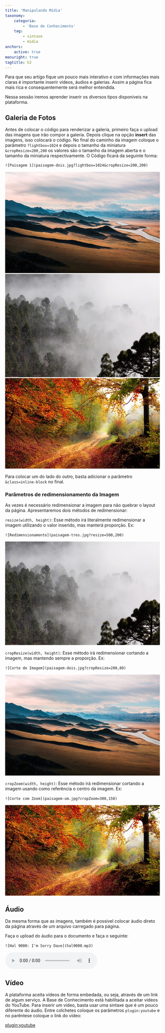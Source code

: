 ```yaml
---
title: 'Manipulando Mídia'
taxonomy:
    categoria:
        - 'Base de Conhecimento'
    tag:
        - sintaxe
        - mídia
anchors:
    active: true
menuright: true
tagtitle: h2
---
```


Para que seu artigo fique um pouco mais interativo e com informações mais claras é importante inserir vídeos, áudios e galerias. Assim a página fica mais rica e consequentemente será melhor entendida.

Nessa sessão iremos aprender inserir os diversos tipos disponíveis na plataforma.

## Galeria de Fotos

Antes de colocar o código para renderizar a galeria, primeiro faça o upload das imagens que irão compor a galeria. Depois clique na opção __insert__ das imagens, isso colocará o código. No final do caminho da imagem coloque o parâmetro `?lightbox=1024` e depois o tamanho da miniatura `&cropResize=200,200` os valores são o tamanho da imagem aberta e o tamanho da miniatura respectivamente. O Código ficará da seguinte forma:

```
![Paisagem 1](paisagem-dois.jpg?lightbox=1024&cropResize=200,200)
```

![Paisagem 1](paisagem-dois.jpg?lightbox=1024&cropResize=200,200&class=inline-block)
![Paisagem 2](paisagem-tres.jpg?lightbox=1024&cropResize=200,200&class=inline-block)
![Paisagem 3](paisagem-um.jpg?lightbox=1024&cropResize=200,200&class=inline-block)

Para colocar um do lado do outro, basta adicionar o parâmetro `&class=inline-block` no final.

### Parâmetros de redimensionamento da Imagem

As vezes é necessário redimensionar a imagem para não quebrar o layout da página. Apresentaremos dois métodos de redimensionar:

`resize(width, height)`: Esse método irá literalmente redimensionar a imagem utilizando o valor inserido, mas manterá proporção. Ex:

`![Redimensionamento](paisagem-tres.jpg?resize=500,200)`

![Redimensionamento](paisagem-tres.jpg?resize=500,200)

`cropResize(width, height)`: Esse método irá redimensionar cortando a imagem, mas mantendo sempre a proporção. Ex:

`![Corte de Imagem](paisagem-dois.jpg?cropResize=200,80)`

![Corte de Imagem](paisagem-dois.jpg?cropResize=200,100)

`cropZoom(width, height)`: Esse método irá redimensionar cortando a imagem usando como referência o centro da imagem. Ex:

`![Corte com Zoom](paisagem-um.jpg?cropZoom=300,150)`

![Corte com Zoom](paisagem-um.jpg?cropZoom=300,150)

## Áudio

Da mesma forma que as imagens, também é possivel colocar áudio direto da página através de um arquivo carregado para página.

Faça o upload do áudio para o documento e faça o seguinte:

`![Hal 9000: I'm Sorry Dave](hal9000.mp3)`

![Hal 9000: I'm Sorry Dave](hal9000.mp3)

## Vídeo

A plataforma aceita vídeos de forma embedada, ou seja, através de um link de algum serviço. A Base de Conhecimento está habilitada a aceitar vídeos do YouTube. Para inserir um vídeo, basta usar uma sintaxe que é um pouco diferente do áudio. Entre colchetes coloque os parâmetros `plugin:youtube` e no parêntese coloque o link do vídeo:

[plugin:youtube](https://www.youtube.com/watch?v=Uns55SSb64g)